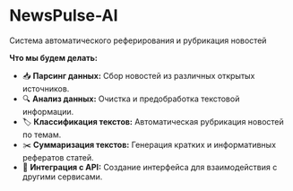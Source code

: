 # NewsPulse-AI
Система автоматического реферирования и рубрикация новостей

**Что мы будем делать:**
*   📥 **Парсинг данных:** Сбор новостей из различных открытых источников.
*   🔍 **Анализ данных:** Очистка и предобработка текстовой информации.
*   🏷️ **Классификация текстов:** Автоматическая рубрикация новостей по темам.
*   ✂️ **Суммаризация текстов:** Генерация кратких и информативных рефератов статей.
*   🔌 **Интеграция с API:** Создание интерфейса для взаимодействия с другими сервисами.
